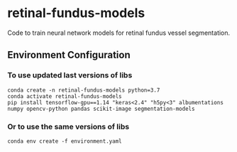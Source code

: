 # retinal-fundus-models
Code to train neural network models for retinal fundus vessel segmentation.

## Environment Configuration
### To use updated last versions of libs
```
conda create -n retinal-fundus-models python=3.7
conda activate retinal-fundus-models
pip install tensorflow-gpu==1.14 "keras<2.4" "h5py<3" albumentations numpy opencv-python pandas scikit-image segmentation-models
```

### Or to use the same versions of libs
```
conda env create -f environment.yaml
```
